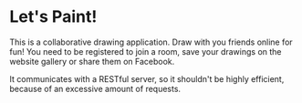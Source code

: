 # Let's Paint! #


This is a collaborative drawing application. Draw with you friends online for fun! You need to be registered to join a room, save your drawings on the website gallery or share them on Facebook.

It communicates with a RESTful server, so it shouldn't be highly efficient, because of an excessive amount of requests.